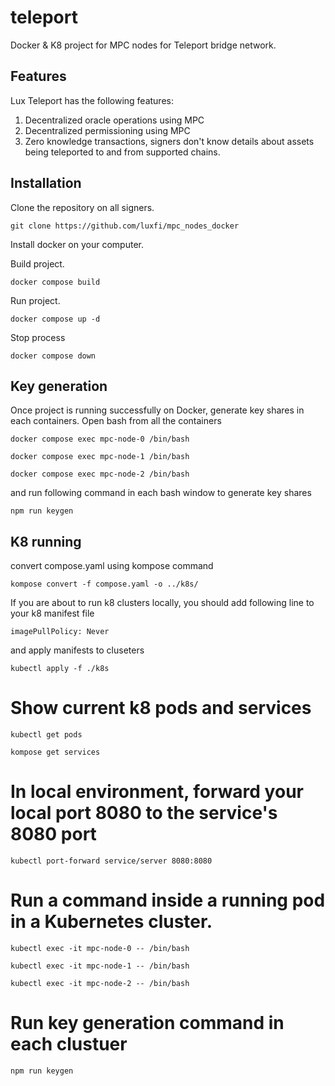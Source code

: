 # teleport
Docker & K8 project for MPC nodes for Teleport bridge network.

## Features
Lux Teleport has the following features:

1. Decentralized oracle operations using MPC
2. Decentralized permissioning using MPC
3. Zero knowledge transactions, signers don't know details about assets being teleported to and from supported chains.

## Installation
Clone the repository on all signers.

```
git clone https://github.com/luxfi/mpc_nodes_docker
```

Install docker on your computer.

Build project.
```
docker compose build
```
Run project.
```
docker compose up -d
```
Stop process

```
docker compose down
```
## Key generation
Once project is running successfully on Docker, generate key shares in each containers.
Open bash from all the containers
```
docker compose exec mpc-node-0 /bin/bash
```
```
docker compose exec mpc-node-1 /bin/bash
```
```
docker compose exec mpc-node-2 /bin/bash
```
and run following command in each bash window to generate key shares
```
npm run keygen
```
## K8 running
convert compose.yaml using kompose command
```
kompose convert -f compose.yaml -o ../k8s/
```
If you are about to run k8 clusters locally, you should add following line to your k8 manifest file
```
imagePullPolicy: Never
```
and apply manifests to cluseters
```
kubectl apply -f ./k8s
```
# Show current k8 pods and services
```
kubectl get pods
```
```
kompose get services
```
# In local environment, forward your local port 8080 to the service's 8080 port
```
kubectl port-forward service/server 8080:8080
```
# Run a command inside a running pod in a Kubernetes cluster.
```
kubectl exec -it mpc-node-0 -- /bin/bash
```
```
kubectl exec -it mpc-node-1 -- /bin/bash
```
```
kubectl exec -it mpc-node-2 -- /bin/bash
```
# Run key generation command in each clustuer
```
npm run keygen
```

